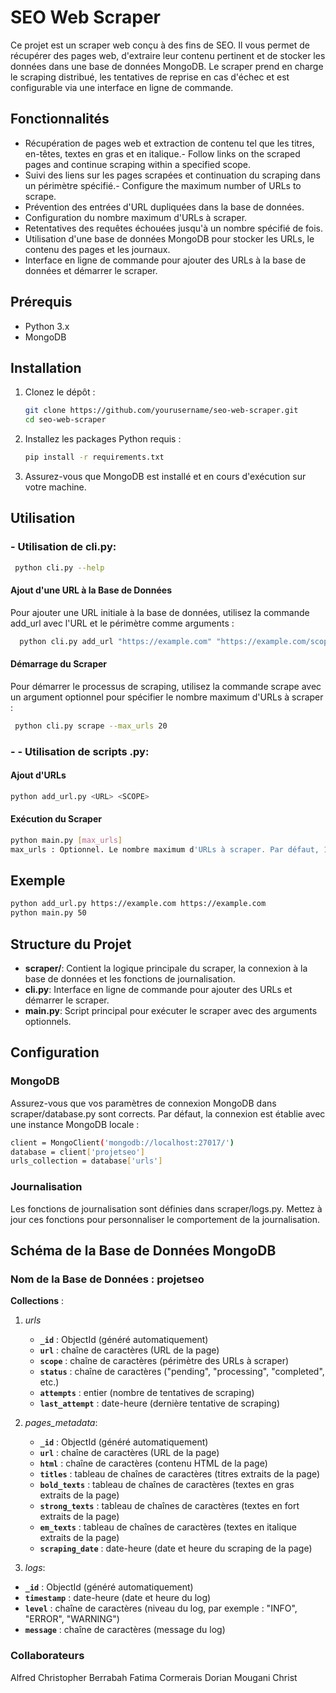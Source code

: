 # SEO Web Scraper

Ce projet est un scraper web conçu à des fins de SEO. Il vous permet de récupérer des pages web, d'extraire leur contenu pertinent et de stocker les données dans une base de données MongoDB. Le scraper prend en charge le scraping distribué, les tentatives de reprise en cas d'échec et est configurable via une interface en ligne de commande.
## Fonctionnalités

- Récupération de pages web et extraction de contenu tel que les titres, en-têtes, textes en gras et en italique.- Follow links on the scraped pages and continue scraping within a specified scope.
- Suivi des liens sur les pages scrapées et continuation du scraping dans un périmètre spécifié.- Configure the maximum number of URLs to scrape.
- Prévention des entrées d'URL dupliquées dans la base de données.
- Configuration du nombre maximum d'URLs à scraper.
- Retentatives des requêtes échouées jusqu'à un nombre spécifié de fois.
- Utilisation d'une base de données MongoDB pour stocker les URLs, le contenu des pages et les journaux.
- Interface en ligne de commande pour ajouter des URLs à la base de données et démarrer le scraper.
  
## Prérequis

- Python 3.x
- MongoDB

## Installation

1. Clonez le dépôt :
    ```sh
    git clone https://github.com/yourusername/seo-web-scraper.git
    cd seo-web-scraper
    ```

2. Installez les packages Python requis :
    ```sh
    pip install -r requirements.txt
    ```

3. Assurez-vous que MongoDB est installé et en cours d'exécution sur votre machine.

## Utilisation
### - **Utilisation de cli.py**:
```sh
 python cli.py --help
   ``` 
#### Ajout d'une URL à la Base de Données

Pour ajouter une URL initiale à la base de données, utilisez la commande add_url avec l'URL et le périmètre comme arguments :
```sh
  python cli.py add_url "https://example.com" "https://example.com/scope"
   ```
#### Démarrage du Scraper
Pour démarrer le processus de scraping, utilisez la commande scrape avec un argument optionnel pour spécifier le nombre maximum d'URLs à scraper :
```sh
 python cli.py scrape --max_urls 20
   ``` 

### - **- Utilisation de scripts .py**:
#### Ajout d'URLs
```sh
python add_url.py <URL> <SCOPE>
```
#### Exécution du Scraper
```sh
python main.py [max_urls]
max_urls : Optionnel. Le nombre maximum d'URLs à scraper. Par défaut, 10 s'il n'est pas spécifié.
```

## Exemple
```sh
python add_url.py https://example.com https://example.com
python main.py 50
```

## Structure du Projet
- **scraper/**: Contient la logique principale du scraper, la connexion à la base de données et les fonctions de journalisation.
- **cli.py**: Interface en ligne de commande pour ajouter des URLs et démarrer le scraper.
- **main.py**: Script principal pour exécuter le scraper avec des arguments optionnels.
   
## Configuration

### MongoDB
Assurez-vous que vos paramètres de connexion MongoDB dans scraper/database.py sont corrects. Par défaut, la connexion est établie avec une instance MongoDB locale :
```sh
client = MongoClient('mongodb://localhost:27017/')
database = client['projetseo']
urls_collection = database['urls']
```
### Journalisation
Les fonctions de journalisation sont définies dans scraper/logs.py. Mettez à jour ces fonctions pour personnaliser le comportement de la journalisation.

## Schéma de la Base de Données MongoDB
### Nom de la Base de Données : projetseo
**Collections** :
1. *urls*
   - **`_id`** : ObjectId (généré automatiquement)
   - **`url`** : chaîne de caractères (URL de la page)
   - **`scope`** : chaîne de caractères (périmètre des URLs à scraper)
   - **`status`** : chaîne de caractères ("pending", "processing", "completed", etc.)
   - **`attempts`** : entier (nombre de tentatives de scraping)
   - **`last_attempt`** : date-heure (dernière tentative de scraping)
   
2. *pages_metadata*:
   - **`_id`** : ObjectId (généré automatiquement)
   - **`url`** : chaîne de caractères (URL de la page)
   - **`html`** : chaîne de caractères (contenu HTML de la page)
   - **`titles`** : tableau de chaînes de caractères (titres extraits de la page)
   - **`bold_texts`** : tableau de chaînes de caractères (textes en gras extraits de la page)
   - **`strong_texts`** : tableau de chaînes de caractères (textes en fort extraits de la page)
   - **`em_texts`** : tableau de chaînes de caractères (textes en italique extraits de la page)
   - **`scraping_date`** : date-heure (date et heure du scraping de la page)

3. *logs*:
- **`_id`** : ObjectId (généré automatiquement)
- **`timestamp`** : date-heure (date et heure du log)
- **`level`** : chaîne de caractères (niveau du log, par exemple : "INFO", "ERROR", "WARNING")
- **`message`** : chaîne de caractères (message du log)

### Collaborateurs
Alfred Christopher
Berrabah Fatima
Cormerais Dorian
Mougani Christ